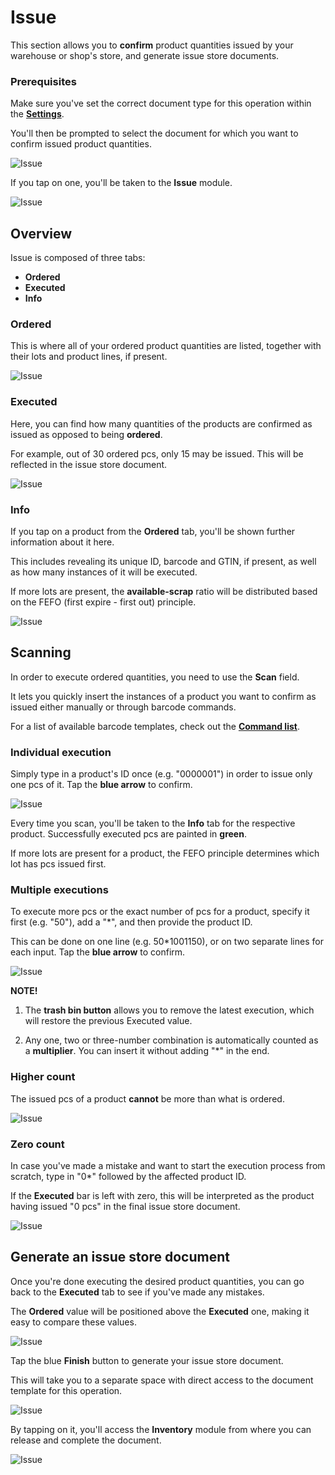 # Issue

This section allows you to **confirm** product quantities issued by your warehouse or shop's store, and generate issue store documents.

### Prerequisites

Make sure you've set the correct document type for this operation within the **[Settings](settings.md)**.

You'll then be prompted to select the document for which you want to confirm issued product quantities.

![Issue](pictures/inv_con_issuenew.png)

If you tap on one, you'll be taken to the **Issue** module.

![Issue](pictures/inv_con_issue_modulenew.png)

## Overview

Issue is composed of three tabs:

* **Ordered**
* **Executed**
* **Info**

### Ordered

This is where all of your ordered product quantities are listed, together with their lots and product lines, if present.

![Issue](pictures/inv_con_issue_orderednew.png)

### Executed

Here, you can find how many quantities of the products are confirmed as issued as opposed to being **ordered**.

For example, out of 30 ordered pcs, only 15 may be issued. This will be reflected in the issue store document.

![Issue](pictures/inv_con_issue_executednew.png)

### Info

If you tap on a product from the **Ordered** tab, you'll be shown further information about it here.

This includes revealing its unique ID, barcode and GTIN, if present, as well as how many instances of it will be executed.

If more lots are present, the **available-scrap** ratio will be distributed based on the FEFO (first expire - first out) principle.

![Issue](pictures/inv_con_issue_infonew.png)

## Scanning

In order to execute ordered quantities, you need to use the **Scan** field.

It lets you quickly insert the instances of a product you want to confirm as issued either manually or through barcode commands.

For a list of available barcode templates, check out the **[Command list](command-list.md)**.

### Individual execution

Simply type in a product's ID once (e.g. "0000001") in order to issue only one pcs of it. Tap the **blue arrow** to confirm.

![Issue](pictures/inv_con_issue_singlescannew.png)

Every time you scan, you'll be taken to the **Info** tab for the respective product. Successfully executed pcs are painted in **green**.

If more lots are present for a product, the FEFO principle determines which lot has pcs issued first.

### Multiple executions

To execute more pcs or the exact number of pcs for a product, specify it first (e.g. "50"), add a "*", and then provide the product ID.

This can be done on one line (e.g. 50*1001150), or on two separate lines for each input. Tap the **blue arrow** to confirm.

![Issue](pictures/inv_con_issue_multiscannew.png)

**NOTE!**

1. The **trash bin button** allows you to remove the latest execution, which will restore the previous Executed value.

2. Any one, two or three-number combination is automatically counted as a **multiplier**. You can insert it without adding "*" in the end.

### Higher count

The issued pcs of a product **cannot** be more than what is ordered.

![Issue](pictures/inv_con_issue_errornew.png)

### Zero count

In case you've made a mistake and want to start the execution process from scratch, type in "0*" followed by the affected product ID.

If the **Executed** bar is left with zero, this will be interpreted as the product having issued "0 pcs" in the final issue store document.

![Issue](pictures/inv_con_issue_zeronew.png)

## Generate an issue store document

Once you're done executing the desired product quantities, you can go back to the **Executed** tab to see if you've made any mistakes.

The **Ordered** value will be positioned above the **Executed** one, making it easy to compare these values.

![Issue](pictures/inv_con_issue_docfin.png)

Tap the blue **Finish** button to generate your issue store document.

This will take you to a separate space with direct access to the document template for this operation.

![Issue](pictures/inv_con_issue_docrelease.png)

By tapping on it, you'll access the **Inventory** module from where you can release and complete the document.

![Issue](pictures/inv_con_issuedoc.png)

